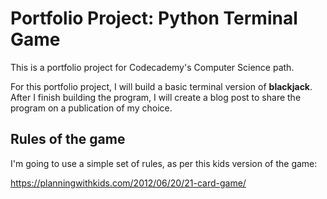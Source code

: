 # Portfolio Project: Python Terminal Game

This is a portfolio project for Codecademy's Computer Science path.

For this portfolio project, I will build a basic terminal version of **blackjack**. After I finish building the program, I will create a blog post to share the program on a publication of my choice.

## Rules of the game

I'm going to use a simple set of rules, as per this kids version of the game:

https://planningwithkids.com/2012/06/20/21-card-game/

